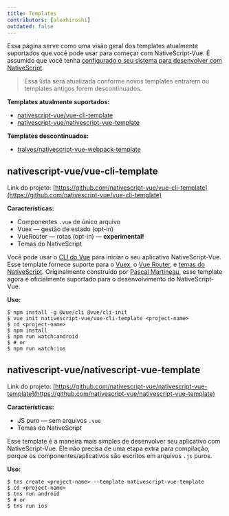 ```yaml
---
title: Templates
contributors: [alexhiroshi]
outdated: false
---
```


Essa página serve como uma visão geral dos templates atualmente suportados que você pode usar para começar com NativeScript-Vue.
É assumido que você tenha [configurado o seu sistema para desenvolver com NativeScript](/pt-BR/docs/getting-started/installation).

> Essa lista será atualizada conforme novos templates entrarem ou templates antigos forem descontinuados.

**Templates atualmente suportados:**

* [nativescript-vue/vue-cli-template](#nativescript-vuevue-cli-template)
* [nativescript-vue/nativescript-vue-template](#nativescript-vuenativescript-vue-template)

**Templates descontinuados:**

* [tralves/nativescript-vue-webpack-template](https://github.com/tralves/nativescript-vue-webpack-template/)

## nativescript-vue/vue-cli-template

Link do projeto: [https://github.com/nativescript-vue/vue-cli-template](https://github.com/nativescript-vue/vue-cli-template)

**Características:**
* Componentes `.vue` de único arquivo
* Vuex &mdash; gestão de estado (opt-in)
* VueRouter &mdash; rotas (opt-in) &mdash; **experimental!**
* Temas do NativeScript

Você pode usar o [CLI do Vue](https://github.com/vuejs/vue-cli) para iniciar o seu aplicativo NativeScript-Vue. Esse template fornece suporte para o [Vuex](https://vuex.vuejs.org/en/), o [Vue Router](https://github.com/vuejs/vue-router), e [temas do NativeScript](https://docs.nativescript.org/ui/theme). Originalmente construído por [Pascal Martineau](https://github.com/lewebsimple/), esse template agora é oficialmente suportado para o desenvolvimento do NativeScript-Vue.

**Uso:**

```shell
$ npm install -g @vue/cli @vue/cli-init
$ vue init nativescript-vue/vue-cli-template <project-name>
$ cd <project-name>
$ npm install
$ npm run watch:android
$ # or
$ npm run watch:ios
```

## nativescript-vue/nativescript-vue-template

Link do projeto: [https://github.com/nativescript-vue/nativescript-vue-template](https://github.com/nativescript-vue/nativescript-vue-template)

**Características:**
* JS puro &mdash; sem arquivos `.vue`
* Temas do NativeScript

Esse template é a maneira mais simples de desenvolver seu aplicativo com NativeScript-Vue. Ele não precisa de uma etapa extra para compilação, porque os componentes/aplicativos são escritos em arquivos `.js` puros.

**Uso:**

```shell
$ tns create <project-name> --template nativescript-vue-template
$ cd <project-name>
$ tns run android
$ # or
$ tns run ios
```
